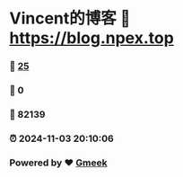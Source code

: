 # Vincent的博客 :link: https://blog.npex.top 
### :page_facing_up: [25](https://blog.npex.top/tag.html) 
### :speech_balloon: 0 
### :hibiscus: 82139 
### :alarm_clock: 2024-11-03 20:10:06 
### Powered by :heart: [Gmeek](https://github.com/Meekdai/Gmeek)
